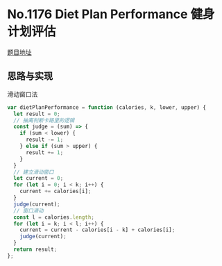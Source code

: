 # No.1176 Diet Plan Performance 健身计划评估

[题目地址](https://leetcode-cn.com/problems/diet-plan-performance/)

## 思路与实现

滑动窗口法

```javascript
var dietPlanPerformance = function (calories, k, lower, upper) {
  let result = 0;
  // 抽离判断卡路里的逻辑
  const judge = (sum) => {
    if (sum < lower) {
      result -= 1;
    } else if (sum > upper) {
      result += 1;
    }
  }
  // 建立滑动窗口
  let current = 0;
  for (let i = 0; i < k; i++) {
    current += calories[i];
  }
  judge(current);
  // 窗口滑动
  const l = calories.length;
  for (let i = k; i < l; i++) {
    current = current - calories[i - k] + calories[i];
    judge(current);
  }
  return result;
};
```